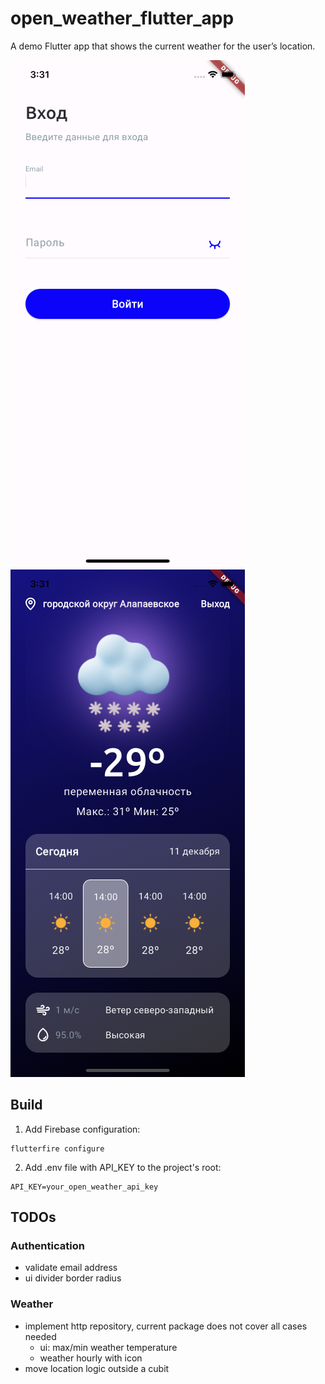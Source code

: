 # open_weather_flutter_app

A demo Flutter app that shows the current weather for the user’s location.

![sign-in-screen.jpg](assets%2Fscreenshots%2Fsign-in-screen.jpg)
![weather-screen.jpg](assets%2Fscreenshots%2Fweather-screen.jpg)

## Build

1. Add Firebase configuration:
```shell
flutterfire configure
```
2. Add .env file with API_KEY to the project's root:

```text
API_KEY=your_open_weather_api_key
```

## TODOs

### Authentication
- validate email address
- ui divider border radius

### Weather
- implement http repository, current package does not cover all cases needed
   - ui: max/min weather temperature
   - weather hourly with icon 
- move location logic outside a cubit